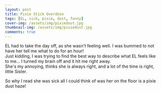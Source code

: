 ```yaml
---
layout: post
title: Pixie Stick Overdose
tags: [EL, sick, pixie, dust, funny]
cover-img: /assets/img/pixiedust.jpg
thumbnail-img: /assets/img/pixiedust.jpg
comments: true
---
```

   EL had to take the day off, as she wasn't feeling well. I was bummed to not have her tell me what to do for an hour!      
   Just kidding, I was trying to find the best way to describe what EL feels like to me... 
   I turned my brain off and it hit me right away.   
   She's my annoying, thinks she is always right, and a lot of the time is right, little Sister.

   So why I read she was sick all I could think of was her on the floor is a pixie dust haze!